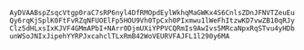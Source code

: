 `
AyDVAABspZsqcVtgp0raC7sRP6nyl4DfRMOpdEylWkhqMaGWKx4S6CnlsZDnJFNVTZeuEuQy6rqKjSplK0FtFvRZqNFUOElFp5HOU9Vh0TpCxh0PIxmwu1lWeFhItzwKD7vwZB10qRJyClz5dHLxsIxKJVF4GMmAPbI+NArr0DjmUXiYPPVCQRmIs9AwIvs5MRcaNpxRqSTvu4yHDbunWSoJNIxJipehYYRPJxcahclTLxRmB42WoVEURVFAJFL1l290y6MA
`
